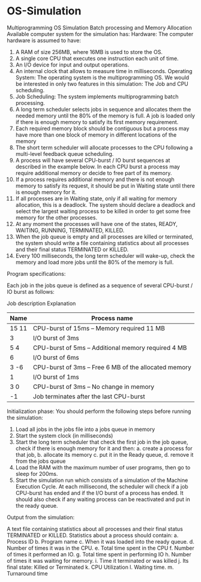 # OS-Simulation
Multiprogramming OS Simulation Batch processing and Memory Allocation
Available computer system for the simulation has:
Hardware:
The computer hardware is assumed to have:
1. A RAM of size 256MB, where 16MB is used to store the OS.
2. A single core CPU that executes one instruction each unit of time.
3. An I/O device for input and output operations.
4. An internal clock that allows to measure time in milliseconds.
Operating System:
The operating system is the multiprogramming OS. We would be interested in only two
features in this simulation: The Job and CPU scheduling.
1. Job Scheduling: The system implements multiprogramming batch processing.
2. A long term scheduler selects jobs in sequence and allocates them the needed
memory until the 80% of the memory is full. A job is loaded only if there is enough
memory to satisfy its first memory requirement.
3. Each required memory block should be contiguous but a process may have more than
one block of memory in different locations of the memory
4. The short term scheduler will allocate processes to the CPU following a multi-level
feedback queue scheduling.
5. A process will have several CPU-burst / IO burst sequences at described in the
example below. In each CPU burst a process may require additional memory or
decide to free part of its memory.
6. If a process requires additional memory and there is not enough memory to satisfy its
request, it should be put in Waiting state until there is enough memory for it.
7. If all processes are in Waiting state, only if all waiting for memory allocation, this is a
deadlock. The system should declare a deadlock and select the largest waiting process
to be killed in order to get some free memory for the other processes.
8. At any moment the processes will have one of the states, READY, WAITING,
RUNNING, TERMINATED, KILLED.
9. When the job queue is empty and all processes are killed or terminated, the system
should write a file containing statistics about all processes and their final status
TERMINATED or KILLED.
10. Every 100 milliseconds, the long term scheduler will wake-up, check the memory and
load more jobs until the 80% of the memory is full.

Program specifications:

Each job in the jobs queue is defined as a sequence of several CPU-burst / IO burst as follows:

Job description Explanation

     
| Name  | Process name |
| ------------- | ------------- |
| 15 11  | CPU-burst of 15ms – Memory required 11 MB  |
| 3  | I/O burst of 3ms  |
| 5 4  | CPU-burst of 5ms – Additional memory required 4 MB  |
| 6  | I/O burst of 6ms  |
| 3 -6   | CPU-burst of 3ms – Free 6 MB of the allocated memory  |
| 1  | I/O burst of 1ms  |
| 3 0  | CPU-burst of 3ms – No change in memory  |
| -1  | Job terminates after the last CPU-burst  |

Initialization phase:
You should perform the following steps before running the simulation:
1. Load all jobs in the jobs file into a jobs queue in memory
2. Start the system clock (in milliseconds)
3. Start the long term scheduler that check the first job in the job queue, check if there is
enough memory for it and then:
a. create a process for that job,
b. allocate its memory
c. put it in the Ready queue,
d. remove it from the jobs queue
4. Load the RAM with the maximum number of user programs, then go to sleep for
200ms.
5. Start the simulation run which consists of a simulation of the Machine Execution
Cycle. At each millisecond, the scheduler will check if a job CPU-burst has ended 
and if the I/O burst of a process has ended. It should also check if any waiting process
can be reactivated and put in the ready queue.

Output from the simulation:

A text file containing statistics about all processes and their final status TERMINATED or KILLED. Statistics about a process should contain:
a. Process ID
b. Program name
c. When it was loaded into the ready queue.
d. Number of times it was in the CPU.
e. Total time spent in the CPU
f. Number of times it performed an IO.
g. Total time spent in performing IO
h. Number of times it was waiting for memory.
i. Time it terminated or was killed
j. Its final state: Killed or Terminated
k. CPU Utilization
l. Waiting time.
m. Turnaround time

